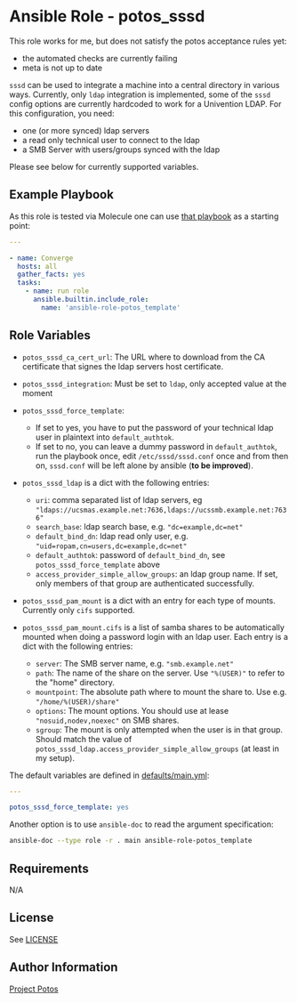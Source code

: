 
# Ansible Role - potos\_sssd

This role works for me, but does not satisfy the potos acceptance rules yet:

* the automated checks are currently failing
* meta is not up to date

`sssd` can be used to integrate a machine into a central directory in various
ways. Currently, only `ldap` integration is implemented, some of the
`sssd` config options are currently hardcoded to work for a Univention
LDAP. For this configuration, you need:

* one (or more synced) ldap servers
* a read only technical user to connect to the ldap
* a SMB Server with users/groups synced with the ldap

Please see below for currently supported variables.

## Example Playbook

As this role is tested via Molecule one can use [that
playbook](./molecule/default/converge.yml) as a starting point:

```yaml
---

- name: Converge
  hosts: all
  gather_facts: yes
  tasks:
    - name: run role
      ansible.builtin.include_role:
        name: 'ansible-role-potos_template'
```

## Role Variables

* `potos_sssd_ca_cert_url`: The URL where to download from the CA certificate that signes the ldap servers host certificate.
* `potos_sssd_integration`: Must be set to `ldap`, only accepted value at the moment
* `potos_sssd_force_template`:

  * If set to yes, you have to put the password of your technical ldap user in plaintext into `default_authtok`.
  * If set to no, you can leave a dummy password in `default_authtok`, run the playbook once, edit `/etc/sssd/sssd.conf` once and from then on, `sssd.conf` will be left alone by ansible (**to be improved**).

* `potos_sssd_ldap` is a dict with the following entries:

  * `uri`: comma separated list of ldap servers, eg `"ldaps://ucsmas.example.net:7636,ldaps://ucssmb.example.net:7636"`
  * `search_base`: ldap search base, e.g. `"dc=example,dc=net"`
  * `default_bind_dn`: ldap read only user, e.g. `"uid=ropam,cn=users,dc=example,dc=net"`
  * `default_authtok`: password of `default_bind_dn`, see `potos_sssd_force_template` above
  * `access_provider_simple_allow_groups`: an ldap group name. If set, only members of that group are authenticated successfully.

* `potos_sssd_pam_mount` is a dict with an entry for each type of mounts. Currently only `cifs` supported.

* `potos_sssd_pam_mount.cifs` is a list of samba shares to be automatically mounted when doing a password login with an ldap user. Each entry is a dict with the following entries:

  * `server`: The SMB server name, e.g. `"smb.example.net"`
  * `path`: The name of the share on the server. Use `"%(USER)"` to refer to the "home" directory.
  * `mountpoint`: The absolute path where to mount the share to. Use e.g. `"/home/%(USER)/share"`
  * `options`: The mount options. You should use at lease `"nosuid,nodev,noexec"` on SMB shares.
  * `sgroup`: The mount is only attempted when the user is in that group. Should match the value of `potos_sssd_ldap.access_provider_simple_allow_groups` (at least in my setup).

The default variables are defined in [defaults/main.yml](./defaults/main.yml):

```yaml
---

potos_sssd_force_template: yes
```

Another option is to use `ansible-doc` to read the argument specification:

```sh
ansible-doc --type role -r . main ansible-role-potos_template
```

## Requirements

N/A

## License

See [LICENSE](./LICENSE)

## Author Information

[Project Potos](https://github.com/projectpotos)

